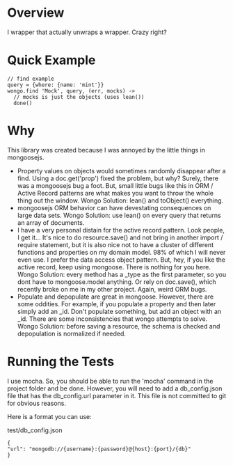 # Overview

I wrapper that actually unwraps a wrapper. Crazy right?

# Quick Example

    // find example
    query = {where: {name: 'mint'}}
    wongo.find 'Mock', query, (err, mocks) ->
      // mocks is just the objects (uses lean())
      done()



# Why

This library was created because I was annoyed by the little things in mongoosejs. 

* Property values on objects would sometimes randomly disappear after a find. Using a doc.get('prop') fixed the problem, but why? Surely, there was a mongoosejs bug a foot. But, small little bugs like this in ORM / Active Record patterns are what makes you want to throw the whole thing out the window. Wongo Solution: lean() and toObject() everything. 
* mongoosejs ORM behavior can have devestating consequences on large data sets. Wongo Solution: use lean() on every query that returns an array of documents.  
* I have a very personal distain for the active record pattern. Look people, I get it... It's nice to do resource.save() and not bring in another import / require statement, but it is also nice not to have a cluster of different functions and properties on my domain model. 98% of which I will never even use. I prefer the data access object pattern. But, hey, if you like the active record, keep using mongoose. There is nothing for you here. Wongo Solution: every method has a _type as the first parameter, so you dont have to mongoose.model anything. Or rely on doc.save(), which recently broke on me in my other project. Again, weird ORM bugs. 
* Populate and depopulate are great in mongoose. However, there are some oddities. For example, if you populate a property and then later simply add an _id. Don't populate something, but add an object with an _id. There are some inconsistencies that wongo attempts to solve. Wongo Solution: before saving a resource, the schema is checked and depopulation is normalized if needed.


# Running the Tests

I use mocha. So, you should be able to run the 'mocha' command in the project folder and be done. However, you will need to add a db_config.json file that has the db_config.url parameter in it. This file is not committed to git for obvious reasons. 

Here is a format you can use:

test/db_config.json

    {
    "url": "mongodb://{username}:{password}@{host}:{port}/{db}"
    }

